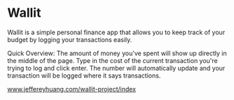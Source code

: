 # Wallit
Wallit is a simple personal finance app that allows you to keep track of your budget by logging your transactions easily.

Quick Overview:
The amount of money you've spent will show up directly in the middle of the page.
Type in the cost of the current transaction you're trying to log and click enter.
The number will automatically update and your transaction will be logged where it says transactions.

www.jeffereyhuang.com/wallit-project/index
